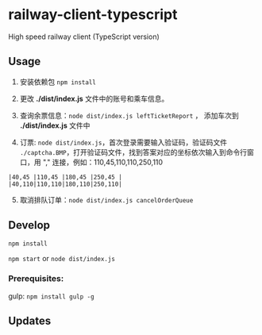 # railway-client-typescript
High speed railway client (TypeScript version)


## Usage
1. 安装依赖包 `npm install`

2. 更改 **./dist/index.js** 文件中的账号和乘车信息。

3. 查询余票信息：`node dist/index.js leftTicketReport` ， 添加车次到 **./dist/index.js** 文件中

4. 订票: `node dist/index.js`，首次登录需要输入验证码，验证码文件 `./captcha.BMP`，打开验证码文件，找到答案对应的坐标依次输入到命令行窗口，用 "," 连接，例如：110,45,110,110,250,110

```
|40,45 |110,45 |180,45 |250,45 |
|40,110|110,110|180,110|250,110|
```

5. 取消排队订单：`node dist/index.js cancelOrderQueue`


## Develop

`npm install`

`npm start` or `node dist/index.js`

### Prerequisites:

gulp: `npm install gulp -g`

## Updates
